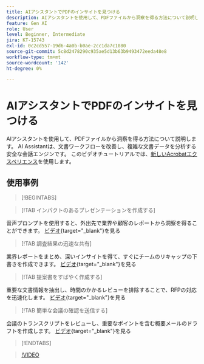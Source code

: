 ```yaml
---
title: AIアシスタントでPDFのインサイトを見つける
description: AIアシスタントを使用して、PDFファイルから洞察を得る方法について説明します
feature: Gen AI
role: User
level: Beginner, Intermediate
jira: KT-15743
exl-id: 0c2cd557-19d6-4a0b-b0ae-2cc1da7c1080
source-git-commit: 5c8d2478290c935ae5d13b63b9493472eeda48e8
workflow-type: tm+mt
source-wordcount: '142'
ht-degree: 0%

---
```


# AIアシスタントでPDFのインサイトを見つける

AIアシスタントを使用して、PDFファイルから洞察を得る方法について説明します。 AI Assistantは、文書ワークフローを改善し、複雑な文書データを分析する安全な会話エンジンです。 このビデオチュートリアルでは、[新しいAcrobatエクスペリエンス](new-workspace.md)を使用します。

## 使用事例

>[!BEGINTABS]

>[!TAB インパクトのあるプレゼンテーションを作成する]

音声プロンプトを使用すると、外出先で業界や顧客のレポートから洞察を得ることができます。 [ビデオ](https://video.tv.adobe.com/v/3428811?quality=12&learn=on&hidetitle=true){target="_blank"}を見る

>[!TAB 調査結果の迅速な共有]

業界レポートをまとめ、深いインサイトを得て、すぐにチームのリキャップの下書きを作成できます。 [ビデオ](https://video.tv.adobe.com/v/3427286?quality=12&learn=on&hidetitle=true){target="_blank"}を見る

>[!TAB 提案書をすばやく作成する]

重要な文書情報を抽出し、時間のかかるレビューを排除することで、RFPの対応を迅速化します。 [ビデオ](https://video.tv.adobe.com/v/3428639?quality=12&learn=on&hidetitle=true){target="_blank"}を見る

>[!TAB 簡単な会議の確認を送信する]

会議のトランスクリプトをレビューし、重要なポイントを含む概要メールのドラフトを作成します。 [ビデオ](https://video.tv.adobe.com/v/3427292?quality=12&learn=on&hidetitle=true){target="_blank"}を見る

>[!ENDTABS]

>[!VIDEO](https://video.tv.adobe.com/v/3445823?enablevpops&quality=12&learn=on&hidetitle=true&captions=jpn)
